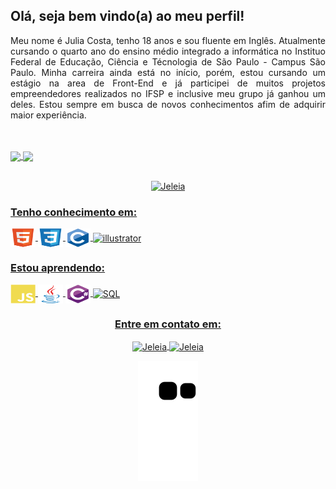 <h2>Olá, seja bem vindo(a) ao meu perfil!</h2>

<div>
  <p align="justify">Meu nome é Julia Costa, tenho 18 anos e sou fluente em Inglês. Atualmente cursando o quarto ano do ensino médio integrado a informática no Instituo Federal de Educação, Ciência e Técnologia de São Paulo - Campus São Paulo. Minha carreira ainda está no início, porém, estou cursando um estágio na area de Front-End e já participei de muitos projetos empreendedores realizados no IFSP e inclusive meu grupo já ganhou um deles. Estou sempre em busca de novos conhecimentos afim de adquirir maior experiência.</p>
</div>

<br>
<br>

<div>
  <a href="https://github.com/Jeleiea">
  <img align="center" height="150em" src="https://github-readme-stats.vercel.app/api?username=Jeleia&show_icons=true&theme=radical&count_private=true"/>
  <img align="center" height="150em" src="https://github-readme-stats.vercel.app/api/top-langs/?username=Jeleia&layout=compact&theme=radical"/>
</div>
  
<br>
  
<p align="center"> 
  <img src="https://komarev.com/ghpvc/?username=Jeleia&label=Profile%20views&color=DA70D6&style=flat" alt="Jeleia" /> 
</p>


  <div align="left">
    <h3>Tenho conhecimento em:</h3>
    <img align="center" alt="HTML" height="30" width="40" src="https://raw.githubusercontent.com/devicons/devicon/master/icons/html5/html5-original.svg">
    <img align="center" alt="CSS" height="30" width="40" src="https://raw.githubusercontent.com/devicons/devicon/master/icons/css3/css3-original.svg">
    <img align="center" alt="C" height="30" width="40" src="https://raw.githubusercontent.com/devicons/devicon/master/icons/c/c-original.svg">
    <img align="center" alt="illustrator" height="30" width="40" src="https://www.vectorlogo.zone/logos/adobe_illustrator/adobe_illustrator-icon.svg">
  </div>    
  
  <div align="left">
    <h3>Estou aprendendo:</h3>
    <img align="center" alt="Js" height="30" width="40" src="https://raw.githubusercontent.com/devicons/devicon/master/icons/javascript/javascript-plain.svg">
    <img align="center" alt="Java" height="30" width="40" src="https://raw.githubusercontent.com/devicons/devicon/master/icons/java/java-original.svg">
    <img align="center" alt="Csharp" height="30" width="40" src="https://raw.githubusercontent.com/devicons/devicon/master/icons/csharp/csharp-original.svg">
    <img align="center" alt="SQL" height="30" width="40" src="https://cdn.jsdelivr.net/gh/devicons/devicon/icons/mysql/mysql-original.svg" />
  </div>
    
  
  <h3 align="center">Entre em contato em:</h3>
 <p align="center">
  
   <a href="https://www.linkedin.com/in/julia-costa-5595a1231/" target="blank">
     <img align="center" src="https://raw.githubusercontent.com/rahuldkjain/github-profile-readme-generator/master/src/images/icons/Social/linked-in-alt.svg" alt="Jeleia" height="30" width="40" />
   </a>
  
   <a href="https://www.instagram.com" target="blank">
     <img align="center" src="https://raw.githubusercontent.com/rahuldkjain/github-profile-readme-generator/master/src/images/icons/Social/instagram.svg" alt="Jeleia" height="30" width="40" />
   </a>
  
</p>
  
   <div align="center">
    <img align="center" src="https://raw.githubusercontent.com/AdryanAlencar/adryanalencar/output/github-contribution-grid-snake.svg"/>
  </div>
  
